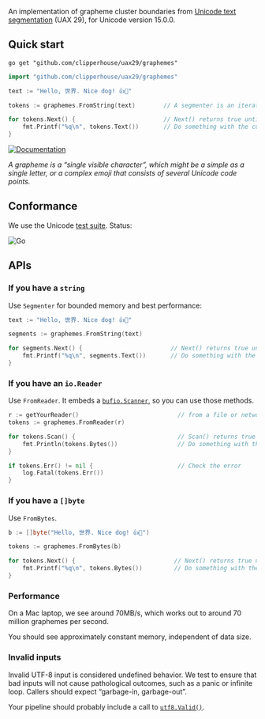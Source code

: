An implementation of grapheme cluster boundaries from [Unicode text segmentation](https://unicode.org/reports/tr29/#Grapheme_Cluster_Boundaries) (UAX 29), for Unicode version 15.0.0.

## Quick start

```
go get "github.com/clipperhouse/uax29/graphemes"
```

```go
import "github.com/clipperhouse/uax29/graphemes"

text := "Hello, 世界. Nice dog! 👍🐶"

tokens := graphemes.FromString(text)        // A segmenter is an iterator over the graphemes

for tokens.Next() {                         // Next() returns true until end of data
	fmt.Printf("%q\n", tokens.Text())       // Do something with the current grapheme
}
```

[![Documentation](https://pkg.go.dev/badge/github.com/clipperhouse/uax29/graphemes.svg)](https://pkg.go.dev/github.com/clipperhouse/uax29/graphemes)

_A grapheme is a “single visible character”, which might be a simple as a single letter, or a complex emoji that consists of several Unicode code points._

## Conformance

We use the Unicode [test suite](https://unicode.org/reports/tr41/tr41-26.html#Tests29). Status:

![Go](https://github.com/clipperhouse/uax29/actions/workflows/gotest.yml/badge.svg)

## APIs

### If you have a `string`

Use `Segmenter` for bounded memory and best performance:

```go
text := "Hello, 世界. Nice dog! 👍🐶"

segments := graphemes.FromString(text)

for segments.Next() {                         // Next() returns true until end of data
	fmt.Printf("%q\n", segments.Text())       // Do something with the current grapheme
}
```

### If you have an `io.Reader`

Use `FromReader`. It embeds a [`bufio.Scanner`](https://pkg.go.dev/bufio#Scanner), so you can use those methods.

```go
r := getYourReader()                            // from a file or network maybe
tokens := graphemes.FromReader(r)

for tokens.Scan() {                             // Scan() returns true until error or EOF
	fmt.Println(tokens.Bytes())                 // Do something with the current grapheme
}

if tokens.Err() != nil {                        // Check the error
	log.Fatal(tokens.Err())
}
```

### If you have a `[]byte`

Use `FromBytes`.

```go
b := []byte("Hello, 世界. Nice dog! 👍🐶")

tokens := graphemes.FromBytes(b)

for tokens.Next() {                            // Next() returns true until end of data
	fmt.Printf("%q\n", tokens.Bytes())         // Do something with the current grapheme
}
```

### Performance

On a Mac laptop, we see around 70MB/s, which works out to around 70 million graphemes per second.

You should see approximately constant memory, independent of data size.

### Invalid inputs

Invalid UTF-8 input is considered undefined behavior. We test to ensure that bad inputs will not cause pathological outcomes, such as a panic or infinite loop. Callers should expect “garbage-in, garbage-out”.

Your pipeline should probably include a call to [`utf8.Valid()`](https://pkg.go.dev/unicode/utf8#Valid).
